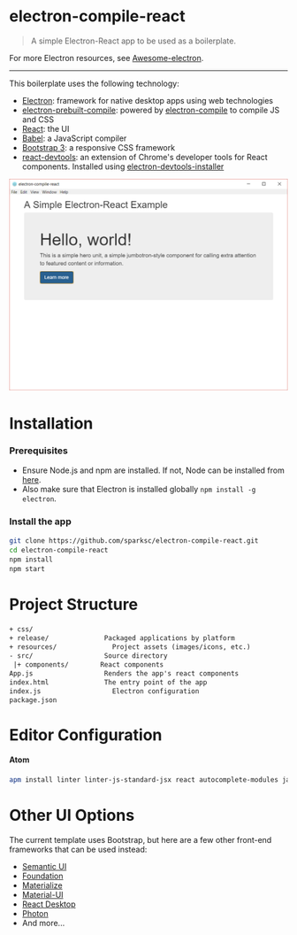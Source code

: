 # electron-compile-react
> A simple Electron-React app to be used as a boilerplate.

For more Electron resources, see [Awesome-electron](https://github.com/sindresorhus/awesome-electron).

---


This boilerplate uses the following technology:
- [Electron](http://electron.atom.io/ "Electron's Homepage"): framework for native desktop apps using web technologies
- [electron-prebuilt-compile](https://github.com/electron-userland/electron-prebuilt-compile): powered by [electron-compile](https://github.com/electron/electron-compile) to compile JS and CSS
- [React](https://facebook.github.io/react/): the UI
- [Babel](http://babeljs.io/): a JavaScript compiler
- [Bootstrap 3](http://getbootstrap.com/): a responsive CSS framework
- [react-devtools](https://github.com/facebook/react-devtools): an extension of Chrome's developer tools for React components. Installed using [electron-devtools-installer](https://github.com/MarshallOfSound/electron-devtools-installer)


![App screenshot](resources/electron-compile-react_screenshot.png)


# Installation

### Prerequisites
- Ensure Node.js and npm are installed. If not, Node can be installed from [here](https://nodejs.org/en/ "Node.js.org").
- Also make sure that Electron is installed globally `npm install -g electron`.

### Install the app
```bash
git clone https://github.com/sparksc/electron-compile-react.git
cd electron-compile-react
npm install
npm start
```


# Project Structure
```
+ css/
+ release/				Packaged applications by platform
+ resources/			  Project assets (images/icons, etc.)
- src/					Source directory
 |+ components/		   React components
App.js					Renders the app's react components
index.html				The entry point of the app
index.js				  Electron configuration
package.json
```


# Editor Configuration
#### Atom
```bash
apm install linter linter-js-standard-jsx react autocomplete-modules javascript-snippets
```

# Other UI Options
The current template uses Bootstrap, but here are a few other front-end frameworks that can be used instead:
- [Semantic UI](http://semantic-ui.com/)
- [Foundation](http://foundation.zurb.com/)
- [Materialize](http://materializecss.com/)
- [Material-UI](http://www.material-ui.com/#/)
- [React Desktop](https://github.com/gabrielbull/react-desktop)
- [Photon](http://photonkit.com/)
- And more...
